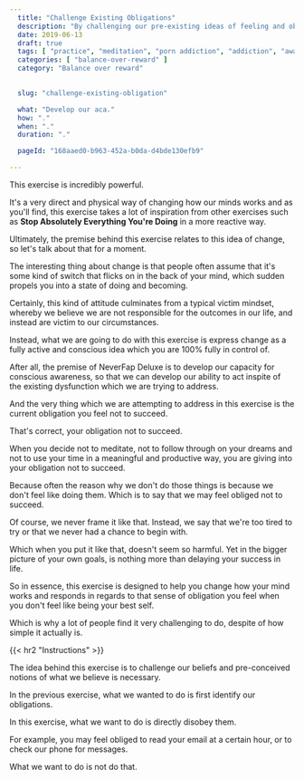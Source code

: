 ```yaml
---
  title: "Challenge Existing Obligations"
  description: "By challenging our pre-existing ideas of feeling and obligation we can learn to develop control over how we react and respond in life."
  date: 2019-06-13
  draft: true
  tags: [ "practice", "meditation", "porn addiction", "addiction", "awareness", "awareness exercises", "perspective", "nofap", "neverfap", "neverfap deluxe" ]
  categories: [ "balance-over-reward" ]
  category: "Balance over reward"

  
  slug: "challenge-existing-obligation"

  what: "Develop our aca."
  how: "."
  when: "."
  duration: "."

  pageId: "168aaed0-b963-452a-b0da-d4bde130efb9"

---
```


This exercise is incredibly powerful.

It's a very direct and physical way of changing how our minds works and as you'll find, this exercise takes a lot of inspiration from other exercises such as **Stop Absolutely Everything You're Doing** in a more reactive way.

Ultimately, the premise behind this exercise relates to this idea of change, so let's talk about that for a moment.

The interesting thing about change is that people often assume that it's some kind of switch that flicks on in the back of your mind, which sudden propels you into a state of doing and becoming.

Certainly, this kind of attitude culminates from a typical victim mindset, whereby we believe we are not responsible for the outcomes in our life, and instead are victim to our circumstances.

Instead, what we are going to do with this exercise is express change as a fully active and conscious idea which you are 100% fully in control of.

After all, the premise of NeverFap Deluxe is to develop our capacity for conscious awareness, so that we can develop our ability to act inspite of the existing dysfunction which we are trying to address.

And the very thing which we are attempting to address in this exercise is the current obligation you feel not to succeed.

That's correct, your obligation not to succeed. 

When you decide not to meditate, not to follow through on your dreams and not to use your time in a meaningful and productive way, you are giving into your obligation not to succeed. 

Because often the reason why we don't do those things is because we don't feel like doing them. Which is to say that we may feel obliged not to succeed.

Of course, we never frame it like that. Instead, we say that we're too tired to try or that we never had a chance to begin with. 

Which when you put it like that, doesn't seem so harmful. Yet in the bigger picture of your own goals, is nothing more than delaying your success in life. 

So in essence, this exercise is designed to help you change how your mind works and responds in regards to that sense of obligation you feel when you don't feel like being your best self. 

Which is why a lot of people find it very challenging to do, despite of how simple it actually is.


{{< hr2 "Instructions" >}}

The idea behind this exercise is to challenge our beliefs and pre-conceived notions of what we believe is necessary.

In the previous exercise, what we wanted to do is first identify our obligations.

In this exercise, what we want to do is directly disobey them.

For example, you may feel obliged to read your email at a certain hour, or to check our phone for messages.

What we want to do is not do that.







<!--
{{< hr2 "Additional Resources" >}}  -->

<!-- maybe link to other  -->

